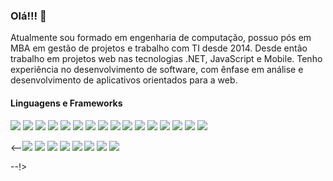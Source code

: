 ### Olá!!! 👋


Atualmente sou formado em engenharia de computação, possuo pós em MBA em gestão de projetos e trabalho com TI desde 2014. Desde então trabalho em projetos web nas tecnologias .NET, JavaScript e Mobile. Tenho experiência no desenvolvimento de software, com ênfase em análise e desenvolvimento de aplicativos orientados para a web.

#### Linguagens e Frameworks

![](https://img.shields.io/badge/Editor-VSCode-informational?style=flat&logo=visualstudiocode&logoColor=white&color=1f6feb)
![](https://img.shields.io/badge/Code-Html-informational?style=flat&logo=html5&logoColor=white&color=1f6feb)
![](https://img.shields.io/badge/Code-Css-informational?style=flat&logo=css3&logoColor=white&color=1f6feb)
![](https://img.shields.io/badge/Code-Javascript-informational?style=flat&logo=javascript&logoColor=white&color=1f6feb)
![](https://img.shields.io/badge/Code-NodeJS-informational?style=flat&logo=nodedotjs&logoColor=white&color=1f6feb)
![](https://img.shields.io/badge/Code-TypeScript-informational?style=flat&logo=typescript&logoColor=white&color=1f6feb) 
![](https://img.shields.io/badge/Code-.NET-informational?style=flat&logo=dotnet&logoColor=white&color=1f6feb)
![](https://img.shields.io/badge/Code-SharePoint-Microsoft?style=flat&logo=MicrosoftSharePoint&logoColor=white&color=1f6feb)
![](https://img.shields.io/badge/Code-Power%20Automate-Microsoft?style=flat&logo=PowerAutomate&logoColor=white&color=1f6feb)
![](https://img.shields.io/badge/Code-Power%20Apps-informational?style=flat&logo=powerapps&logoColor=white&color=1f6feb)
![](https://img.shields.io/badge/Code-ReactJS-informational?style=flat&logo=react&logoColor=white&color=1f6feb)
![](https://img.shields.io/badge/Code-VueJS-informational?style=flat&logo=vuedotjs&logoColor=white&color=1f6feb)
![](https://img.shields.io/badge/Tools-Docker-informational?style=flat&logo=docker&logoColor=white&color=1f6feb)
![](https://img.shields.io/badge/Database-MySQL-informational?style=flat&logo=mysql&logoColor=white&color=1f6feb)
![](https://img.shields.io/badge/Database-MongoDB-informational?style=flat&logo=mongodb&logoColor=white&color=1f6feb)
![](https://img.shields.io/badge/Database-PostgreSQL-informational?style=flat&logo=postgresql&logoColor=white&color=1f6feb)




<--![](https://img.shields.io/badge/Code-Python-informational?style=flat&logo=python&logoColor=white&color=1f6feb)
![](https://img.shields.io/badge/Code-Java-informational?style=flat&logo=java&logoColor=white&color=1f6feb)
![](https://img.shields.io/badge/Code-NextJS-informational?style=flat&logo=nextdotjs&logoColor=white&color=1f6feb)
![](https://img.shields.io/badge/Cms-Ghost-informational?style=flat&logo=ghost&logoColor=white&color=1f6feb)
![](https://img.shields.io/badge/Cms-Wordpress-informational?style=flat&logo=wordpress&logoColor=white&color=1f6feb)
![](https://img.shields.io/badge/Design-Photoshop-informational?style=flat&logo=adobephotoshop&logoColor=white&color=1f6feb)
![](https://img.shields.io/badge/Design-Figma-informational?style=flat&logo=figma&logoColor=white&color=1f6feb)
![](https://img.shields.io/badge/Design-Canva-informational?style=flat&logo=canva&logoColor=white&color=1f6feb)   

--!>
